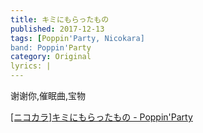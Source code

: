 ```yaml
---
title: キミにもらったもの
published: 2017-12-13
tags: [Poppin'Party, Nicokara]
band: Poppin'Party
category: Original
lyrics: |
---
```

谢谢你,催眠曲,宝物

<summary>
    <a href="https://www.bilibili.com/video/BV1yjhSzCEyN/">
        [ニコカラ]キミにもらったもの - Poppin'Party
    </a>
</summary>
